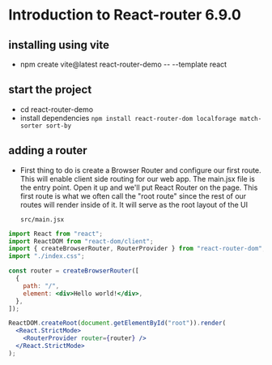 # Introduction to React-router 6.9.0

## installing using vite

- npm create vite@latest react-router-demo -- --template react

## start the project

- cd react-router-demo
- install dependencies `npm install react-router-dom localforage match-sorter sort-by`

## adding a router

- First thing to do is create a Browser Router and configure our first route. This will enable client side routing for our web app.
  The main.jsx file is the entry point. Open it up and we'll put React Router on the page. This first route is what we often call the "root route" since the rest of our routes will render inside of it. It will serve as the root layout of the UI

  `src/main.jsx`

```jsx
import React from "react";
import ReactDOM from "react-dom/client";
import { createBrowserRouter, RouterProvider } from "react-router-dom";
import "./index.css";

const router = createBrowserRouter([
  {
    path: "/",
    element: <div>Hello world!</div>,
  },
]);

ReactDOM.createRoot(document.getElementById("root")).render(
  <React.StrictMode>
    <RouterProvider router={router} />
  </React.StrictMode>
);
```
